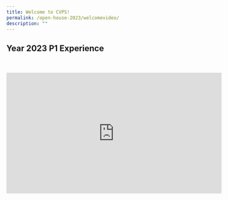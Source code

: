 ```yaml
---
title: Welcome to CVPS!
permalink: /open-house-2023/welcomevideo/
description: ""
---
```

## Year 2023 P1 Experience
<br>
<br>
<iframe allowfullscreen="" allow="accelerometer; autoplay; clipboard-write; encrypted-media; gyroscope; picture-in-picture; web-share" frameborder="0" title="YouTube video player" src="https://www.youtube.com/embed/A2XjuQwBS2s" height="315" width="560"></iframe>